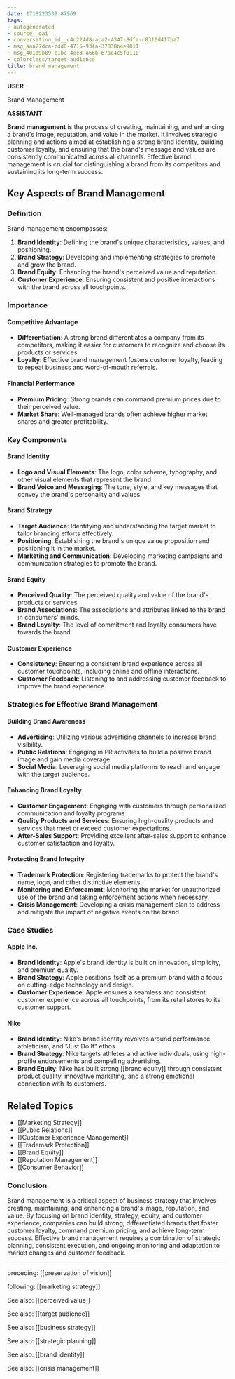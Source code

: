 ```yaml
---
date: 1718223539.87969
tags:
- autogenerated
- source__oai
- conversation_id__c4c224d8-aca2-4347-8dfa-c8310d417ba7
- msg_aaa27dca-cdd8-4715-934a-37838b4e9811
- msg_401d9b89-c1bc-4ee3-a66b-67ae4c5f9110
- colorclass/target-audience
title: brand management
---
```


**USER**

Brand Management


**ASSISTANT**

**Brand management** is the process of creating, maintaining, and enhancing a brand's image, reputation, and value in the market. It involves strategic planning and actions aimed at establishing a strong brand identity, building customer loyalty, and ensuring that the brand's message and values are consistently communicated across all channels. Effective brand management is crucial for distinguishing a brand from its competitors and sustaining its long-term success.

## Key Aspects of Brand Management

### Definition

Brand management encompasses:
1. **Brand Identity**: Defining the brand's unique characteristics, values, and positioning.
2. **Brand Strategy**: Developing and implementing strategies to promote and grow the brand.
3. **Brand Equity**: Enhancing the brand's perceived value and reputation.
4. **Customer Experience**: Ensuring consistent and positive interactions with the brand across all touchpoints.

### Importance

#### Competitive Advantage

- **Differentiation**: A strong brand differentiates a company from its competitors, making it easier for customers to recognize and choose its products or services.
- **Loyalty**: Effective brand management fosters customer loyalty, leading to repeat business and word-of-mouth referrals.

#### Financial Performance

- **Premium Pricing**: Strong brands can command premium prices due to their perceived value.
- **Market Share**: Well-managed brands often achieve higher market shares and greater profitability.

### Key Components

#### Brand Identity

- **Logo and Visual Elements**: The logo, color scheme, typography, and other visual elements that represent the brand.
- **Brand Voice and Messaging**: The tone, style, and key messages that convey the brand's personality and values.

#### Brand Strategy

- **Target Audience**: Identifying and understanding the target market to tailor branding efforts effectively.
- **Positioning**: Establishing the brand's unique value proposition and positioning it in the market.
- **Marketing and Communication**: Developing marketing campaigns and communication strategies to promote the brand.

#### Brand Equity

- **Perceived Quality**: The perceived quality and value of the brand's products or services.
- **Brand Associations**: The associations and attributes linked to the brand in consumers' minds.
- **Brand Loyalty**: The level of commitment and loyalty consumers have towards the brand.

#### Customer Experience

- **Consistency**: Ensuring a consistent brand experience across all customer touchpoints, including online and offline interactions.
- **Customer Feedback**: Listening to and addressing customer feedback to improve the brand experience.

### Strategies for Effective Brand Management

#### Building Brand Awareness

- **Advertising**: Utilizing various advertising channels to increase brand visibility.
- **Public Relations**: Engaging in PR activities to build a positive brand image and gain media coverage.
- **Social Media**: Leveraging social media platforms to reach and engage with the target audience.

#### Enhancing Brand Loyalty

- **Customer Engagement**: Engaging with customers through personalized communication and loyalty programs.
- **Quality Products and Services**: Ensuring high-quality products and services that meet or exceed customer expectations.
- **After-Sales Support**: Providing excellent after-sales support to enhance customer satisfaction and loyalty.

#### Protecting Brand Integrity

- **Trademark Protection**: Registering trademarks to protect the brand's name, logo, and other distinctive elements.
- **Monitoring and Enforcement**: Monitoring the market for unauthorized use of the brand and taking enforcement actions when necessary.
- **Crisis Management**: Developing a crisis management plan to address and mitigate the impact of negative events on the brand.

### Case Studies

#### Apple Inc.

- **Brand Identity**: Apple's brand identity is built on innovation, simplicity, and premium quality.
- **Brand Strategy**: Apple positions itself as a premium brand with a focus on cutting-edge technology and design.
- **Customer Experience**: Apple ensures a seamless and consistent customer experience across all touchpoints, from its retail stores to its customer support.

#### Nike

- **Brand Identity**: Nike's brand identity revolves around performance, athleticism, and "Just Do It" ethos.
- **Brand Strategy**: Nike targets athletes and active individuals, using high-profile endorsements and compelling advertising.
- **Brand Equity**: Nike has built strong [[brand equity]] through consistent product quality, innovative marketing, and a strong emotional connection with its customers.

## Related Topics

- [[Marketing Strategy]]
- [[Public Relations]]
- [[Customer Experience Management]]
- [[Trademark Protection]]
- [[Brand Equity]]
- [[Reputation Management]]
- [[Consumer Behavior]]

### Conclusion

Brand management is a critical aspect of business strategy that involves creating, maintaining, and enhancing a brand's image, reputation, and value. By focusing on brand identity, strategy, equity, and customer experience, companies can build strong, differentiated brands that foster customer loyalty, command premium pricing, and achieve long-term success. Effective brand management requires a combination of strategic planning, consistent execution, and ongoing monitoring and adaptation to market changes and customer feedback.


---

preceding: [[preservation of vision]]  


following: [[marketing strategy]]

See also: [[perceived value]]


See also: [[target audience]]


See also: [[business strategy]]


See also: [[strategic planning]]


See also: [[brand identity]]


See also: [[crisis management]]
